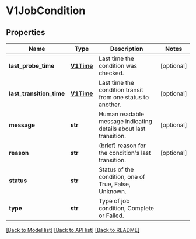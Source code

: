 # V1JobCondition

## Properties
Name | Type | Description | Notes
------------ | ------------- | ------------- | -------------
**last_probe_time** | [**V1Time**](V1Time.md) | Last time the condition was checked. | [optional] 
**last_transition_time** | [**V1Time**](V1Time.md) | Last time the condition transit from one status to another. | [optional] 
**message** | **str** | Human readable message indicating details about last transition. | [optional] 
**reason** | **str** | (brief) reason for the condition&#39;s last transition. | [optional] 
**status** | **str** | Status of the condition, one of True, False, Unknown. | 
**type** | **str** | Type of job condition, Complete or Failed. | 

[[Back to Model list]](../README.md#documentation-for-models) [[Back to API list]](../README.md#documentation-for-api-endpoints) [[Back to README]](../README.md)


